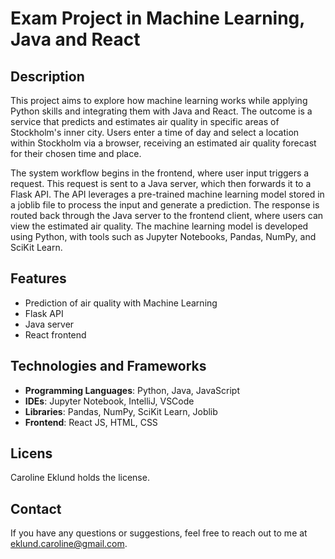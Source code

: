 # Exam Project in Machine Learning, Java and React

## Description
This project aims to explore how machine learning works while applying Python skills and integrating them with Java and React. The outcome is a service that predicts and estimates air quality in specific areas of Stockholm's inner city. Users enter a time of day and select a location within Stockholm via a browser, receiving an estimated air quality forecast for their chosen time and place.

The system workflow begins in the frontend, where user input triggers a request. This request is sent to a Java server, which then forwards it to a Flask API. The API leverages a pre-trained machine learning model stored in a joblib file to process the input and generate a prediction. The response is routed back through the Java server to the frontend client, where users can view the estimated air quality. The machine learning model is developed using Python, with tools such as Jupyter Notebooks, Pandas, NumPy, and SciKit Learn.

## Features
- Prediction of air quality with Machine Learning 
- Flask API
- Java server
- React frontend

## Technologies and Frameworks

- **Programming Languages**: Python, Java, JavaScript
- **IDEs**: Jupyter Notebook, IntelliJ, VSCode
- **Libraries**: Pandas, NumPy, SciKit Learn, Joblib
- **Frontend**: React JS, HTML, CSS

## Licens
Caroline Eklund holds the license.

## Contact
If you have any questions or suggestions, feel free to reach out to me at eklund.caroline@gmail.com.

